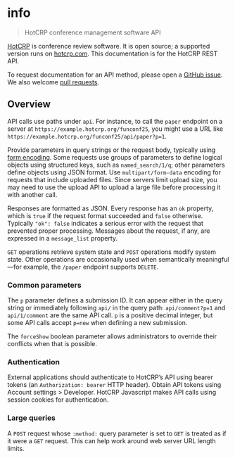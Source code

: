 # info

> HotCRP conference management software API

[HotCRP](https://github.com/kohler/hotcrp) is conference review software. It
is open source; a supported version runs on [hotcrp.com](https://hotcrp.com/).
This documentation is for the HotCRP REST API.

To request documentation for an API method, please open a [GitHub
issue](https://github.com/kohler/hotcrp/issues). We also welcome [pull
requests](https://github.com/kohler/hotcrp/pulls).


## Overview

API calls use paths under `api`. For instance, to call the `paper` endpoint on
a server at `https://example.hotcrp.org/funconf25`, you might use a URL like
`https://example.hotcrp.org/funconf25/api/paper?p=1`.

Provide parameters in query strings or the request body, typically using [form
encoding](https://developer.mozilla.org/en-US/docs/Web/HTTP/Methods/POST). Some
requests use groups of parameters to define logical objects using structured
keys, such as `named_search/1/q`; other parameters define objects using JSON
format. Use `multipart/form-data` encoding for requests that include uploaded
files. Since servers limit upload size, you may need to use the upload API to
upload a large file before processing it with another call.

Responses are formatted as JSON. Every response has an `ok` property, which is
`true` if the request format succeeded and `false` otherwise. Typically `"ok":
false` indicates a serious error with the request that prevented proper
processing. Messages about the request, if any, are expressed in a
`message_list` property.

`GET` operations retrieve system state and `POST` operations modify system
state. Other operations are occasionally used when semantically meaningful—for
example, the `/paper` endpoint supports `DELETE`.


### Common parameters

The `p` parameter defines a submission ID. It can appear either in the query
string or immediately following `api/` in the query path: `api/comment?p=1`
and `api/1/comment` are the same API call. `p` is a positive decimal integer,
but some API calls accept `p=new` when defining a new submission.

The `forceShow` boolean parameter allows administrators to override their
conflicts when that is possible.


### Authentication

External applications should authenticate to HotCRP’s API using bearer tokens
(an `Authorization: bearer` HTTP header). Obtain API tokens using Account
settings > Developer. HotCRP Javascript makes API calls using session cookies
for authentication.


### Large queries

A `POST` request whose `:method:` query parameter is set to `GET` is treated as
if it were a `GET` request. This can help work around web server URL length
limits.
